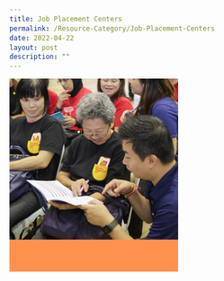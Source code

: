 ```yaml
---
title: Job Placement Centers
permalink: /Resource-Category/Job-Placement-Centers
date: 2022-04-22
layout: post
description: ""
---
```

![Job Placement Centers](/images/HomePage/Job-placement.png)